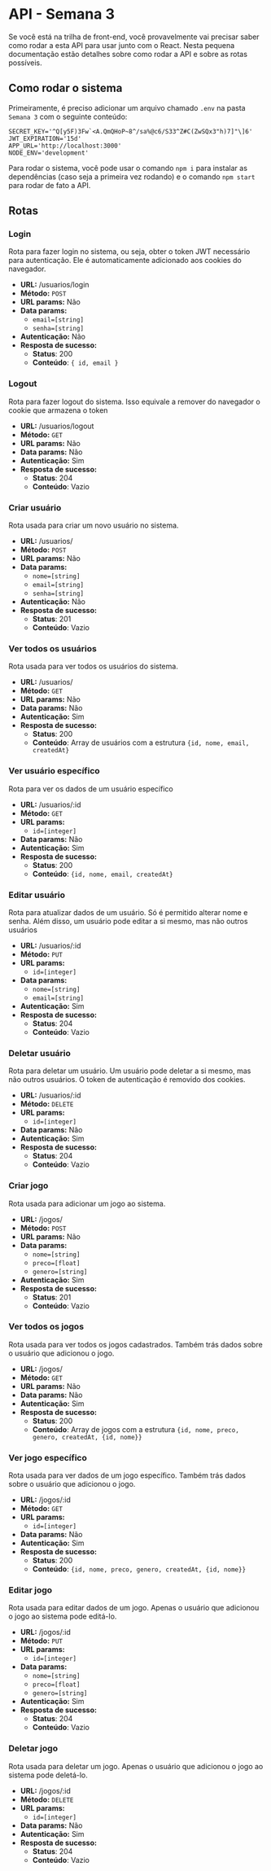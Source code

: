 # API - Semana 3
Se você está na trilha de front-end, você provavelmente vai precisar saber como rodar a esta API para usar junto com o React. Nesta pequena documentação estão detalhes sobre como rodar a API e sobre as rotas possíveis.

## Como rodar o sistema
Primeiramente, é preciso adicionar um arquivo chamado `.env` na pasta `Semana 3` com o seguinte conteúdo:
```.env
SECRET_KEY='^Q[y5F)3Fw`<A.QmQHoP~8^/sa%@c6/S33^Z#C(ZwSQx3"h)7]"\]6'
JWT_EXPIRATION='15d'
APP_URL='http://localhost:3000'
NODE_ENV='development'
```

Para rodar o sistema, você pode usar o comando `npm i` para instalar as dependências (caso seja a primeira vez rodando) e o comando `npm start` para rodar de fato a API.

## Rotas
### Login
Rota para fazer login no sistema, ou seja, obter o token JWT necessário para autenticação. Ele é automaticamente adicionado aos cookies do navegador.

- **URL:** /usuarios/login
- **Método:** `POST`
- **URL params:** Não
- **Data params:**
    - `email=[string]`
    - `senha=[string]`
- **Autenticação:** Não
- **Resposta de sucesso:**
    - **Status**: 200
    - **Conteúdo**: `{ id, email }`

### Logout
Rota para fazer logout do sistema. Isso equivale a remover do navegador o cookie que armazena o token 

- **URL:** /usuarios/logout
- **Método:** `GET`
- **URL params:** Não
- **Data params:** Não
- **Autenticação:** Sim
- **Resposta de sucesso:**
    - **Status**: 204
    - **Conteúdo**: Vazio

### Criar usuário
Rota usada para criar um novo usuário no sistema.

- **URL:** /usuarios/
- **Método:** `POST`
- **URL params:** Não
- **Data params:**
    - `nome=[string]`
    - `email=[string]`
    - `senha=[string]`
- **Autenticação:** Não
- **Resposta de sucesso:**
    - **Status**: 201
    - **Conteúdo**: Vazio
 
### Ver todos os usuários
Rota usada para ver todos os usuários do sistema.

- **URL:** /usuarios/
- **Método:** `GET`
- **URL params:** Não
- **Data params:** Não
- **Autenticação:** Sim
- **Resposta de sucesso:**
    - **Status**: 200
    - **Conteúdo**: Array de usuários com a estrutura `{id, nome, email, createdAt}`

### Ver usuário específico
Rota para ver os dados de um usuário específico

- **URL:** /usuarios/:id
- **Método:** `GET`
- **URL params:** 
    - `id=[integer]` 
- **Data params:** Não
- **Autenticação:** Sim
- **Resposta de sucesso:**
    - **Status**: 200
    - **Conteúdo**: `{id, nome, email, createdAt}`

### Editar usuário
Rota para atualizar dados de um usuário. Só é permitido alterar nome e senha. Além disso, um usuário pode editar a si mesmo, mas não outros usuários

- **URL:** /usuarios/:id
- **Método:** `PUT`
- **URL params:** 
    - `id=[integer]` 
- **Data params:**
    - `nome=[string]` 
    - `email=[string]` 
- **Autenticação:** Sim
- **Resposta de sucesso:**
    - **Status**: 204
    - **Conteúdo**: Vazio

### Deletar usuário
Rota para deletar um usuário. Um usuário pode deletar a si mesmo, mas não outros usuários. O token de autenticação é removido dos cookies.

- **URL:** /usuarios/:id
- **Método:** `DELETE`
- **URL params:** 
    - `id=[integer]`
- **Data params:** Não 
- **Autenticação:** Sim
- **Resposta de sucesso:**
    - **Status**: 204
    - **Conteúdo**: Vazio

### Criar jogo
Rota usada para adicionar um jogo ao sistema.

- **URL:** /jogos/
- **Método:** `POST`
- **URL params:** Não
- **Data params:**
    - `nome=[string]`
    - `preco=[float]`
    - `genero=[string]`
- **Autenticação:** Sim
- **Resposta de sucesso:**
    - **Status**: 201
    - **Conteúdo**: Vazio

### Ver todos os jogos
Rota usada para ver todos os jogos cadastrados. Também trás dados sobre o usuário que adicionou o jogo.

- **URL:** /jogos/
- **Método:** `GET`
- **URL params:** Não
- **Data params:** Não
- **Autenticação:** Sim
- **Resposta de sucesso:**
    - **Status**: 200
    - **Conteúdo**: Array de jogos com a estrutura `{id, nome, preco, genero, createdAt, {id, nome}}`

### Ver jogo específico
Rota usada para ver dados de um jogo específico. Também trás dados sobre o usuário que adicionou o jogo.

- **URL:** /jogos/:id
- **Método:** `GET`
- **URL params:**
    - `id=[integer]` 
- **Data params:** Não
- **Autenticação:** Sim
- **Resposta de sucesso:**
    - **Status**: 200
    - **Conteúdo**:  `{id, nome, preco, genero, createdAt, {id, nome}}`

### Editar jogo
Rota usada para editar dados de um jogo. Apenas o usuário que adicionou o jogo ao sistema pode editá-lo.

- **URL:** /jogos/:id
- **Método:** `PUT`
- **URL params:**
    - `id=[integer]` 
- **Data params:**
    - `nome=[string]`
    - `preco=[float]`
    - `genero=[string]`
- **Autenticação:** Sim
- **Resposta de sucesso:**
    - **Status**: 204
    - **Conteúdo**: Vazio

### Deletar jogo
Rota usada para deletar um jogo. Apenas o usuário que adicionou o jogo ao sistema pode deletá-lo.

- **URL:** /jogos/:id
- **Método:** `DELETE`
- **URL params:**
    - `id=[integer]` 
- **Data params:** Não
- **Autenticação:** Sim
- **Resposta de sucesso:**
    - **Status**: 204
    - **Conteúdo**: Vazio
